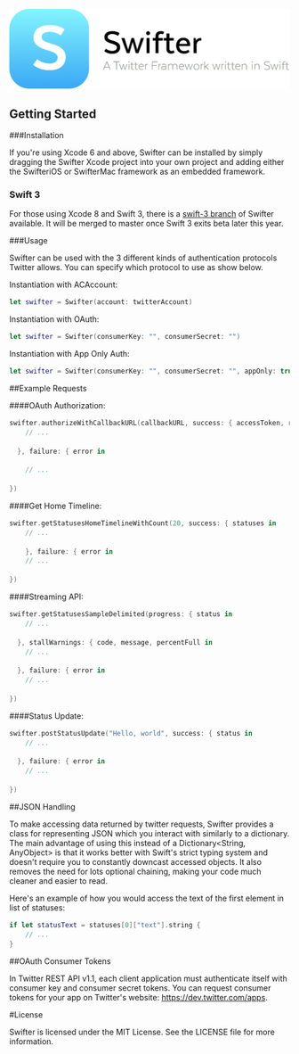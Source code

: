 <p align="center" >
  <img src="swifter_logo.png" alt="Swifter" title="Swifter" width="563">
</p>

## Getting Started

###Installation

If you're using Xcode 6 and above, Swifter can be installed by simply dragging the Swifter Xcode project into your own project and adding either the SwifteriOS or SwifterMac framework as an embedded framework.

### Swift 3

For those using Xcode 8 and Swift 3, there is a [swift-3 branch](/mattdonnelly/Swifter/tree/swift-3) of Swifter available. It will be merged to master once Swift 3 exits beta later this year. 


###Usage

Swifter can be used with the 3 different kinds of authentication protocols Twitter allows. You can specify which protocol to use as show below.

Instantiation with ACAccount:

```swift
let swifter = Swifter(account: twitterAccount)
```

Instantiation with OAuth:

```swift
let swifter = Swifter(consumerKey: "", consumerSecret: "")
```

Instantiation with App Only Auth:

```swift
let swifter = Swifter(consumerKey: "", consumerSecret: "", appOnly: true)
```

##Example Requests

####OAuth Authorization:

```swift
swifter.authorizeWithCallbackURL(callbackURL, success: { accessToken, response in
	// ...

  }, failure: { error in

	// ...

})
```

####Get Home Timeline:

```swift
swifter.getStatusesHomeTimelineWithCount(20, success: { statuses in
	// ...

	}, failure: { error in
    // ...

})
```

####Streaming API:

```swift
swifter.getStatusesSampleDelimited(progress: { status in
	// ...

  }, stallWarnings: { code, message, percentFull in
    // ...

  }, failure: { error in
    // ...

})
```

####Status Update:

```swift
swifter.postStatusUpdate("Hello, world", success: { status in
    // ...

  }, failure: { error in
    // ...

})
```

##JSON Handling

To make accessing data returned by twitter requests, Swifter provides a class for representing JSON which you interact with similarly to a dictionary. The main advantage of using this instead of a Dictionary<String, AnyObject> is that it works better with Swift's strict typing system and doesn't require you to constantly downcast accessed objects. It also removes the need for lots optional chaining, making your code much cleaner and easier to read.

Here's an example of how you would access the text of the first element in list of statuses:

```swift
if let statusText = statuses[0]["text"].string {
    // ...
}
```

##OAuth Consumer Tokens

In Twitter REST API v1.1, each client application must authenticate itself with consumer key and consumer secret tokens. You can request consumer tokens for your app on Twitter's website: https://dev.twitter.com/apps.

#License

Swifter is licensed under the MIT License. See the LICENSE file for more information.
